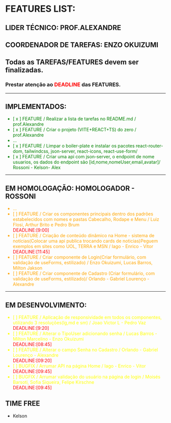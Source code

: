 # FEATURES LIST:

## LIDER TÉCNICO: PROF.ALEXANDRE
## COORDENADOR DE TAREFAS: ENZO OKUIZUMI

## Todas as TAREFAS/FEATURES devem ser finalizadas.
### Prestar atenção ao <span style="color:red">DEADLINE</span> das FEATURES. 

---
## IMPLEMENTADOS:
<ul style="color:green">
<li>[ x ] FEATURE / Realizar a lista de tarefas no README.md / prof.Alexandre </li>
<li>[ x ] FEATURE / Criar o projeto (VITE+REACT+TS) do zero / prof.Alexandre </li>
	<li> ...</li>
<li>[ x ] FEATURE / Limpar o boiler-plate e instalar os pacotes react-router-dom, tailwindcss, json-server, react-icons, react-use-form/  </li>
<li>[ x ] FEATURE / Criar uma api com json-server, o endpoint de nome usuarios, os dados do endpoint são [id,nome,nomeUser,email,avatar]/ Rossoni - Kelson- Alex  </li></span>
</ul>

---
## EM HOMOLOGAÇÃO: HOMOLOGADOR - ROSSONI
<ul style="color:orange">

   <li> ...</li>
<li>[   ] FEATURE / Criar os componentes principais dentro dos padrões estabelecidos com nomes e pastas Cabecalho, Rodape e Menu /  Luiz Flosi, Arthur Brito e Pedro Brum  </li><span style="color:red">DEADLINE:[9:00]</span>
<li>[   ] FEATURE / Criação de conteúdo dinâmico na Home - sistema de notícias(Colocar uma api publica trocando cards de noticias)Peguem exemplos em sites como UOL, TERRA e MSN /  Iago - Enrico - Vitor   </li><span style="color:red">DEADLINE:[11:45]</span>
<li>[   ] FEATURE / Criar componente de Login(Criar formulário, com validação de useForms, estilizado) /  Enzo Okuizumi, Lucas Barros, Milton Jakson
<li>[   ] FEATURE / Criar componente de Cadastro (Criar formulário, com validação de useForms, estilizado)/  Orlando - Gabriel Lourenço - Alexandre </li>
</ul>

---
## EM DESENVOLVIMENTO:
<ul style="color:yellow">
<li>[   ] FEATURE / Aplicação de responsividade em todos os componentes, utilizando 3 resoluções(lg,md e sm) / Joao Victor L - Pedro Vaz </li><span style="color:red">DEADLINE:[9:20]</span>

<li>[   ] FEATURE / Alterar o TipoUser adicionando senha  / Lucas Barros - Milton Marcelino - Enzo Okuizumi</li><span style="color:red">DEADLINE:[08:45]</span>

<li>[   ] FEATURE / Alterar o campo Senha no Cadastro  / Orlando - Gabriel Lourenço - Alexandre</li><span style="color:red">DEADLINE:[09:20]</span>
<li>[   ] BUGFIX / Arrumar API na página Home / Iago - Enrico - Vitor</li><span style="color:red">DEADLINE:[09:45]</span>
<li>[   ] BUGFIX / Arrumar validação do usuário na página de login / Moisés Barsoti, Sofia Siqueira, Felipe Kirschne</li><span style="color:red">DEADLINE:[09:45]</span>
</ul>


## TIME FREE

- Kelson
